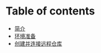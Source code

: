 # Table of contents

* [简介](README.md)
* [环境准备](git-de-xia-zai-ji-an-zhuang.md)
* [创建并连接远程仓库](chuang-jian-bing-lian-jie-yuan-cheng-cang-ku.md)

